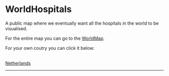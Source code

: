# WorldHospitals
A public map where we eventually want all the hospitals in the world to be visualised.

For the entire map you can go to the [WorldMap].

For your own coutry you can click it below: <br/><br/>

[Netherlands](https://lfgaming.github.io/WorldHospitals/Countries/Netherlands/Netherlands.html)


---
[WorldMap]: https://lfgaming.github.io/WorldHospitals/WorldHospitals.html